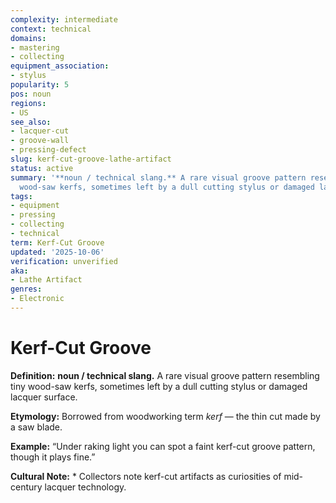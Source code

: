 ```yaml
---
complexity: intermediate
context: technical
domains:
- mastering
- collecting
equipment_association:
- stylus
popularity: 5
pos: noun
regions:
- US
see_also:
- lacquer-cut
- groove-wall
- pressing-defect
slug: kerf-cut-groove-lathe-artifact
status: active
summary: '**noun / technical slang.** A rare visual groove pattern resembling tiny
  wood-saw kerfs, sometimes left by a dull cutting stylus or damaged lacquer surface.'
tags:
- equipment
- pressing
- collecting
- technical
term: Kerf-Cut Groove
updated: '2025-10-06'
verification: unverified
aka:
- Lathe Artifact
genres:
- Electronic
---
```


# Kerf-Cut Groove

**Definition:** **noun / technical slang.** A rare visual groove pattern resembling tiny wood-saw kerfs, sometimes left by a dull cutting stylus or damaged lacquer surface.

**Etymology:** Borrowed from woodworking term *kerf* — the thin cut made by a saw blade.

**Example:** “Under raking light you can spot a faint kerf-cut groove pattern, though it plays fine.”

**Cultural Note:** * Collectors note kerf-cut artifacts as curiosities of mid-century lacquer technology.

